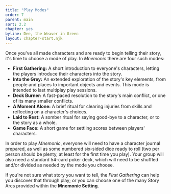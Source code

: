 ```yaml
---
title: "Play Modes"
order: 7
parent: main
sort: 2.2
chapter: yes
byline: Dee, the Weaver in Green
layout: chapter-start.njk
---
```


Once you've all made characters and are ready to begin telling their story, it's time to choose a mode of play. In *Mnemonic* there are four such modes:

- **First Gathering:** A short introduction to everyone's characters, letting the players introduce their characters into the story.
- **Into the Grey:** An extended exploration of the story's key elements, from people and places to important objects and events. This mode is intended to last multiplay play sessions.
- **Deck Burner:** A fast-paced resolution to the story's main conflict, or one of its many smaller conflicts.
- **A Moment Alone:** A brief ritual for clearing injuries from skills and reflecting on a character's choices.
- **Laid to Rest:** A somber ritual for saying good-bye to a character, or to the story as a whole.
- **Game Face:** A short game for settling scores between players' characters.

In order to play *Mnemonic*, everyone will need to have a character journal prepared, as well as some numbered six-sided dice ready to roll (two per person should be plenty, at least for the first time you play). Your group will also need a standard 54-card poker deck, which will need to be shuffled and/or divided as needed by the mode you choose.

If you're not sure what story you want to tell, the *First Gathering* can help you discover that through play; or you can choose one of the many Story Arcs provided within the **Mnemonic Setting**.